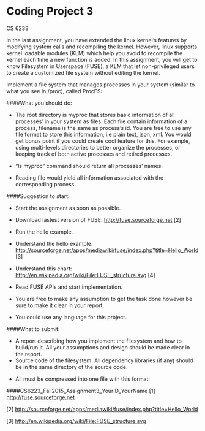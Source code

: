 Coding Project 3
====================
CS 6233
 
In the last assignment, you have extended the linux kernel’s features by modifying system calls and recompiling the kernel. However, linux supports kernel loadable modules (KLM) which help you avoid to recompile the kernel each time a new function is added. In this assignment, you will get to know Filesystem in Userspace (FUSE), a KLM that let non-privileged users to create a customized file system without editing the kernel.

Implement a file system that manages processes in your system (similar to what you see in /proc), called ProcFS:

####What you should do:

- The root directory is myproc that stores basic information of all processes’ in your system as files. Each file contain information of a process, filename is the same as process’s id. You are free to use any file format to store this information, i.e plain text, json, xml. You would get bonus point if you could create cool feature for this. For example, using multi-levels directories to better organize the processes, or keeping track of both active processes and retired processes.

- “ls myproc” command should return all processes’ names.

- Reading file would yield all information associated with the corresponding process.

####Suggestion to start:

- Start the assignment as soon as possible.

- Download lastest version of FUSE: http://fuse.sourceforge.net [2]

- Run the hello example.

- Understand the hello example: 
http://sourceforge.net/apps/mediawiki/fuse/index.php?title=Hello_World [3]

- Understand this chart: http://en.wikipedia.org/wiki/File:FUSE_structure.svg [4]

- Read FUSE APIs and start implementation.

- You are free to make any assumption to get the task done however be sure to make it clear in your report.

- You could use any language for this project.

 
####What to submit:

- A report describing how you implement the filesystem and how to build/run it. All your assumptions and design should be made clear in the report.
- Source code of the filesystem. All dependency libraries (if any) should be in the same directory of the source code.

+ All must be compressed into one file with this format: 
 

####CS6223_Fall2015_Assignment3_YourID_YourName
 [1] http://fuse.sourceforge.net

 [2] http://sourceforge.net/apps/mediawiki/fuse/index.php?title=Hello_World
 
 [3] http://en.wikipedia.org/wiki/File:FUSE_structure.svg

